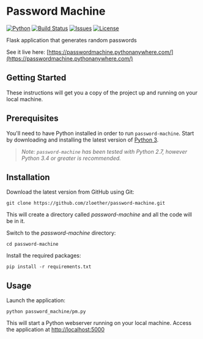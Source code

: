 # Password Machine
[![Python](https://img.shields.io/badge/python-v3.4+-blue.svg)](https://www.python.org/)
[![Build Status](https://travis-ci.org/zloether/Password-Machine.svg?branch=master)](https://travis-ci.org/zloether/Password-Machine)
[![Issues](https://img.shields.io/github/issues/zloether/password-machine.svg)](https://github.com/zloether/password-machine/issues)
[![License](https://img.shields.io/github/license/zloether/password-machine.svg)](https://opensource.org/licenses/MIT)

Flask application that generates random passwords

See it live here: [https://passwordmachine.pythonanywhere.com/](https://passwordmachine.pythonanywhere.com/)

## Getting Started
These instructions will get you a copy of the project up and running on your local machine.

## Prerequisites
You'll need to have Python installed in order to run `password-machine`. Start by downloading and installing the latest version of [Python 3](https://www.python.org/downloads/).
> *Note: `password-machine` has been tested with Python 2.7, however Python 3.4 or greater is recommended.*

## Installation
Download the latest version from GitHub using Git:
```
git clone https://github.com/zloether/password-machine.git
```
This will create a directory called *password-machine* and all the code will be in it.

Switch to the *password-machine* directory:
```
cd password-machine
```

Install the required packages:
```
pip install -r requirements.txt
```

## Usage
Launch the application:
```
python password_machine/pm.py
```

This will start a Python webserver running on your local machine. Access the application at [http://localhost:5000](http://localhost:5000)